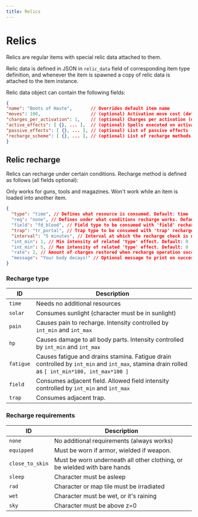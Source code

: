 ```yaml
---
title: Relics
---
```


# Relics

Relics are regular items with special relic data attached to them.

Relic data is defined in JSON in `relic_data` field of corresponding item type definition, and
whenever the item is spawned a copy of relic data is attached to the item instance.

Relic data object can contain the following fields:

```json
{
"name": "Boots of Haste",       // Overrides default item name
"moves": 100,                   // (optional) Activation move cost (default 100)
"charges_per_activation": 1,    // (optional) Charges per activation (default 1)
"active_effects": [ {}, ... ],  // (optional) Spells executed on activation (identical to `hit_you_effect`, see [MAGIC.md](MAGIC.md/#hit_you_effect))
"passive_effects": [ {}, ... ], // (optional) List of passive effects (enchantments), see [MAGIC.md](MAGIC.md/#enchantments)
"recharge_scheme": [ {}, ... ], // (optional) List of recharge methods, see below
}
```

## Relic recharge

Relics can recharge under certain conditions. Recharge method is defined as follows (all fields
optional):

Only works for guns, tools and magazines. Won't work while an item is loaded into another item.

```json
{
  "type": "time", // Defines what resource is consumed. Default: time
  "req": "none", // Defines under what conditions recharge works. Default: none (no special requirements)
  "field": "fd_blood", // Field type to be consumed with 'field' recharge type
  "trap": "tr_portal", // Trap type to be consumed with 'trap' recharge type
  "interval": "5 minutes", // Interval at which the recharge check is done. Default: 1 second
  "int_min": 1, // Min intensity of related 'type' effect. Default: 0
  "int_min": 5, // Max intensity of related 'type' effect. Default: 0
  "rate": 2, // Amount of charges restored when recharge operation succeeds. Default: 0
  "message": "Your body decays!" // Optional message to print on success
}
```

### Recharge type

| ID        | Description                                                                                                                                    |
| --------- | ---------------------------------------------------------------------------------------------------------------------------------------------- |
| `time`    | Needs no additional resources                                                                                                                  |
| `solar`   | Consumes sunlight (character must be in sunlight)                                                                                              |
| `pain`    | Causes pain to recharge. Intensity controlled by `int_min` and `int_max`                                                                       |
| `hp`      | Causes damage to all body parts. Intensity controlled by `int_min` and `int_max`                                                               |
| `fatigue` | Causes fatigue and drains stamina. Fatigue drain controlled by `int_min` and `int_max`, stamina drain rolled as `[ int_min*100, int_max*100 ]` |
| `field`   | Consumes adjacent field. Allowed field intensity controlled by `int_min` and `int_max`                                                         |
| `trap`    | Consumes adjacent trap.                                                                                                                        |

### Recharge requirements

| ID              | Description                                                               |
| --------------- | ------------------------------------------------------------------------- |
| `none`          | No additional requirements (always works)                                 |
| `equipped`      | Must be worn if armor, wielded if weapon.                                 |
| `close_to_skin` | Must be worn underneath all other clothing, or be wielded with bare hands |
| `sleep`         | Character must be asleep                                                  |
| `rad`           | Character or map tile must be irradiated                                  |
| `wet`           | Character must be wet, or it's raining                                    |
| `sky`           | Character must be above z=0                                               |
